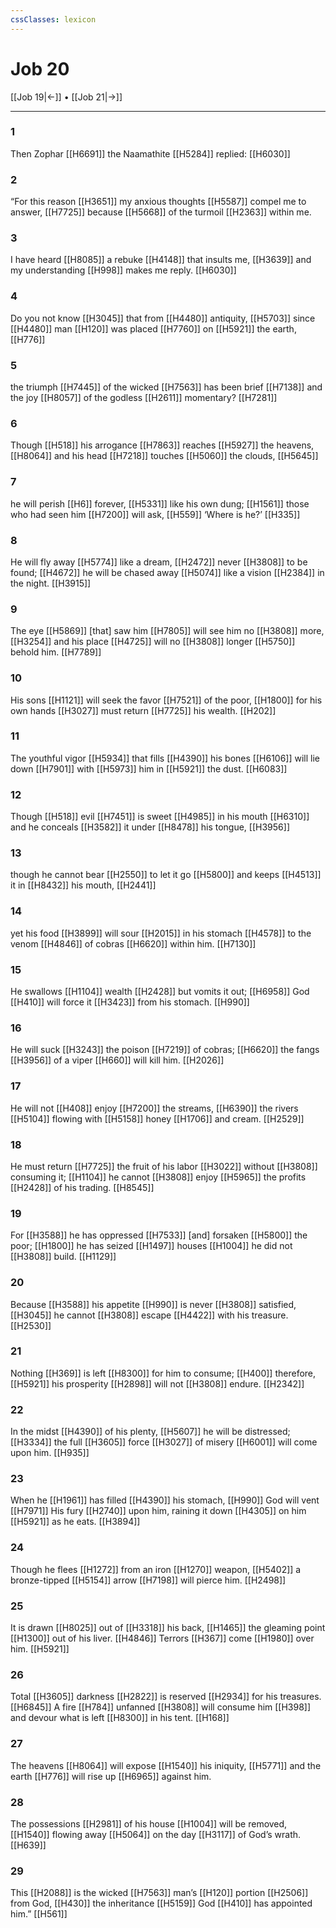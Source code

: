 ```yaml
---
cssClasses: lexicon
---
```


# Job 20

[[Job 19|←]] • [[Job 21|→]]

---

### 1
Then Zophar [[H6691]] the Naamathite [[H5284]] replied: [[H6030]]

### 2
“For this reason [[H3651]] my anxious thoughts [[H5587]] compel me to answer, [[H7725]] because [[H5668]] of the turmoil [[H2363]] within me. 

### 3
I have heard [[H8085]] a rebuke [[H4148]] that insults me, [[H3639]] and my understanding [[H998]] makes me reply. [[H6030]]

### 4
Do you not know [[H3045]] that from [[H4480]] antiquity, [[H5703]] since [[H4480]] man [[H120]] was placed [[H7760]] on [[H5921]] the earth, [[H776]]

### 5
the triumph [[H7445]] of the wicked [[H7563]] has been brief [[H7138]] and the joy [[H8057]] of the godless [[H2611]] momentary? [[H7281]]

### 6
Though [[H518]] his arrogance [[H7863]] reaches [[H5927]] the heavens, [[H8064]] and his head [[H7218]] touches [[H5060]] the clouds, [[H5645]]

### 7
he will perish [[H6]] forever, [[H5331]] like his own dung; [[H1561]] those who had seen him [[H7200]] will ask, [[H559]] ‘Where is he?’ [[H335]]

### 8
He will fly away [[H5774]] like a dream, [[H2472]] never [[H3808]] to be found; [[H4672]] he will be chased away [[H5074]] like a vision [[H2384]] in the night. [[H3915]]

### 9
The eye [[H5869]] [that] saw him [[H7805]] will see him no [[H3808]] more, [[H3254]] and his place [[H4725]] will no [[H3808]] longer [[H5750]] behold him. [[H7789]]

### 10
His sons [[H1121]] will seek the favor [[H7521]] of the poor, [[H1800]] for his own hands [[H3027]] must return [[H7725]] his wealth. [[H202]]

### 11
The youthful vigor [[H5934]] that fills [[H4390]] his bones [[H6106]] will lie down [[H7901]] with [[H5973]] him in [[H5921]] the dust. [[H6083]]

### 12
Though [[H518]] evil [[H7451]] is sweet [[H4985]] in his mouth [[H6310]] and he conceals [[H3582]] it under [[H8478]] his tongue, [[H3956]]

### 13
though he cannot bear [[H2550]] to let it go [[H5800]] and keeps [[H4513]] it in [[H8432]] his mouth, [[H2441]]

### 14
yet his food [[H3899]] will sour [[H2015]] in his stomach [[H4578]] to the venom [[H4846]] of cobras [[H6620]] within him. [[H7130]]

### 15
He swallows [[H1104]] wealth [[H2428]] but vomits it out; [[H6958]] God [[H410]] will force it [[H3423]] from his stomach. [[H990]]

### 16
He will suck [[H3243]] the poison [[H7219]] of cobras; [[H6620]] the fangs [[H3956]] of a viper [[H660]] will kill him. [[H2026]]

### 17
He will not [[H408]] enjoy [[H7200]] the streams, [[H6390]] the rivers [[H5104]] flowing with [[H5158]] honey [[H1706]] and cream. [[H2529]]

### 18
He must return [[H7725]] the fruit of his labor [[H3022]] without [[H3808]] consuming it; [[H1104]] he cannot [[H3808]] enjoy [[H5965]] the profits [[H2428]] of his trading. [[H8545]]

### 19
For [[H3588]] he has oppressed [[H7533]] [and] forsaken [[H5800]] the poor; [[H1800]] he has seized [[H1497]] houses [[H1004]] he did not [[H3808]] build. [[H1129]]

### 20
Because [[H3588]] his appetite [[H990]] is never [[H3808]] satisfied, [[H3045]] he cannot [[H3808]] escape [[H4422]] with his treasure. [[H2530]]

### 21
Nothing [[H369]] is left [[H8300]] for him to consume; [[H400]] therefore, [[H5921]] his prosperity [[H2898]] will not [[H3808]] endure. [[H2342]]

### 22
In the midst [[H4390]] of his plenty, [[H5607]] he will be distressed; [[H3334]] the full [[H3605]] force [[H3027]] of misery [[H6001]] will come upon him. [[H935]]

### 23
When he [[H1961]] has filled [[H4390]] his stomach, [[H990]] God will vent [[H7971]] His fury [[H2740]] upon him,  raining it down [[H4305]] on him [[H5921]] as he eats. [[H3894]]

### 24
Though he flees [[H1272]] from an iron [[H1270]] weapon, [[H5402]] a bronze-tipped [[H5154]] arrow [[H7198]] will pierce him. [[H2498]]

### 25
It is drawn [[H8025]] out of [[H3318]] his back, [[H1465]] the gleaming point [[H1300]] out of his liver. [[H4846]] Terrors [[H367]] come [[H1980]] over him. [[H5921]]

### 26
Total [[H3605]] darkness [[H2822]] is reserved [[H2934]] for his treasures. [[H6845]] A fire [[H784]] unfanned [[H3808]] will consume him [[H398]] and devour what is left [[H8300]] in his tent. [[H168]]

### 27
The heavens [[H8064]] will expose [[H1540]] his iniquity, [[H5771]] and the earth [[H776]] will rise up [[H6965]] against him. 

### 28
The possessions [[H2981]] of his house [[H1004]] will be removed, [[H1540]] flowing away [[H5064]] on the day [[H3117]] of God’s wrath. [[H639]]

### 29
This [[H2088]] is the wicked [[H7563]] man’s [[H120]] portion [[H2506]] from God, [[H430]] the inheritance [[H5159]] God [[H410]] has appointed him.” [[H561]]

